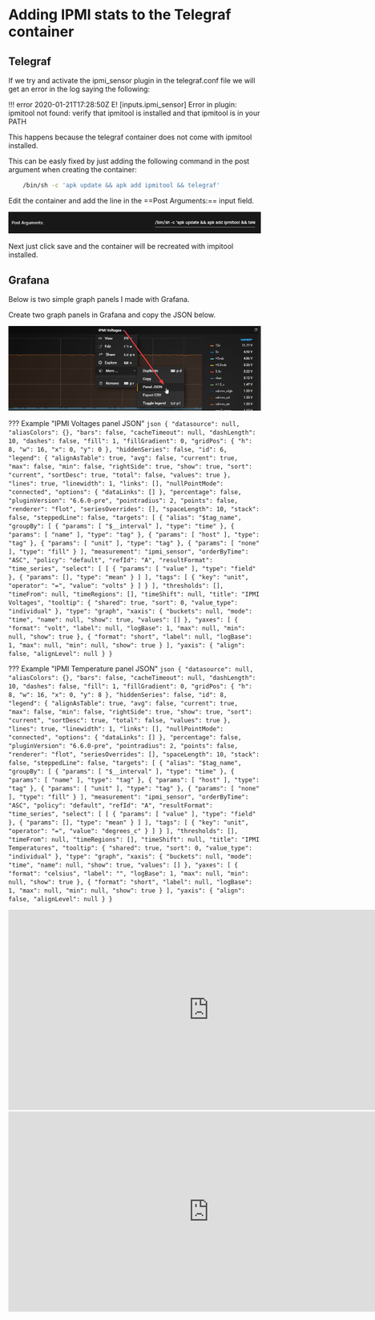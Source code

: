 # Adding IPMI stats to the Telegraf container

## Telegraf

If we try and activate the ipmi_sensor plugin in the telegraf.conf file we will get an error in the log saying the following:

!!! error
    2020-01-21T17:28:50Z E! [inputs.ipmi_sensor] Error in plugin: ipmitool not found: verify that
    ipmitool is installed and that ipmitool is in your PATH

This happens because the telegraf container does not come with ipmitool installed.

This can be easly fixed by just adding the following command in the post argument when creating the container:

```bash
    /bin/sh -c 'apk update && apk add ipmitool && telegraf'
```

Edit the container and add the line in the ==Post Arguments:== input field.

![Post Args](post_args.png)

Next just click save and the container will be recreated with impitool installed.

## Grafana

Below is two simple graph panels I made with Grafana.

Create two graph panels in Grafana and copy the JSON below.

![Grafana](grafana.png)

??? Example "IPMI Voltages panel JSON"
    ```json
    {
    "datasource": null,
    "aliasColors": {},
    "bars": false,
    "cacheTimeout": null,
    "dashLength": 10,
    "dashes": false,
    "fill": 1,
    "fillGradient": 0,
    "gridPos": {
        "h": 8,
        "w": 16,
        "x": 0,
        "y": 0
    },
    "hiddenSeries": false,
    "id": 6,
    "legend": {
        "alignAsTable": true,
        "avg": false,
        "current": true,
        "max": false,
        "min": false,
        "rightSide": true,
        "show": true,
        "sort": "current",
        "sortDesc": true,
        "total": false,
        "values": true
    },
    "lines": true,
    "linewidth": 1,
    "links": [],
    "nullPointMode": "connected",
    "options": {
        "dataLinks": []
    },
    "percentage": false,
    "pluginVersion": "6.6.0-pre",
    "pointradius": 2,
    "points": false,
    "renderer": "flot",
    "seriesOverrides": [],
    "spaceLength": 10,
    "stack": false,
    "steppedLine": false,
    "targets": [
        {
        "alias": "$tag_name",
        "groupBy": [
            {
            "params": [
                "$__interval"
            ],
            "type": "time"
            },
            {
            "params": [
                "name"
            ],
            "type": "tag"
            },
            {
            "params": [
                "host"
            ],
            "type": "tag"
            },
            {
            "params": [
                "unit"
            ],
            "type": "tag"
            },
            {
            "params": [
                "none"
            ],
            "type": "fill"
            }
        ],
        "measurement": "ipmi_sensor",
        "orderByTime": "ASC",
        "policy": "default",
        "refId": "A",
        "resultFormat": "time_series",
        "select": [
            [
            {
                "params": [
                "value"
                ],
                "type": "field"
            },
            {
                "params": [],
                "type": "mean"
            }
            ]
        ],
        "tags": [
            {
            "key": "unit",
            "operator": "=",
            "value": "volts"
            }
        ]
        }
    ],
    "thresholds": [],
    "timeFrom": null,
    "timeRegions": [],
    "timeShift": null,
    "title": "IPMI Voltages",
    "tooltip": {
        "shared": true,
        "sort": 0,
        "value_type": "individual"
    },
    "type": "graph",
    "xaxis": {
        "buckets": null,
        "mode": "time",
        "name": null,
        "show": true,
        "values": []
    },
    "yaxes": [
        {
        "format": "volt",
        "label": null,
        "logBase": 1,
        "max": null,
        "min": null,
        "show": true
        },
        {
        "format": "short",
        "label": null,
        "logBase": 1,
        "max": null,
        "min": null,
        "show": true
        }
    ],
    "yaxis": {
        "align": false,
        "alignLevel": null
    }
    }
    ```

??? Example "IPMI Temperature panel JSON"
    ```json
    {
    "datasource": null,
    "aliasColors": {},
    "bars": false,
    "cacheTimeout": null,
    "dashLength": 10,
    "dashes": false,
    "fill": 1,
    "fillGradient": 0,
    "gridPos": {
        "h": 8,
        "w": 16,
        "x": 0,
        "y": 8
    },
    "hiddenSeries": false,
    "id": 8,
    "legend": {
        "alignAsTable": true,
        "avg": false,
        "current": true,
        "max": false,
        "min": false,
        "rightSide": true,
        "show": true,
        "sort": "current",
        "sortDesc": true,
        "total": false,
        "values": true
    },
    "lines": true,
    "linewidth": 1,
    "links": [],
    "nullPointMode": "connected",
    "options": {
        "dataLinks": []
    },
    "percentage": false,
    "pluginVersion": "6.6.0-pre",
    "pointradius": 2,
    "points": false,
    "renderer": "flot",
    "seriesOverrides": [],
    "spaceLength": 10,
    "stack": false,
    "steppedLine": false,
    "targets": [
        {
        "alias": "$tag_name",
        "groupBy": [
            {
            "params": [
                "$__interval"
            ],
            "type": "time"
            },
            {
            "params": [
                "name"
            ],
            "type": "tag"
            },
            {
            "params": [
                "host"
            ],
            "type": "tag"
            },
            {
            "params": [
                "unit"
            ],
            "type": "tag"
            },
            {
            "params": [
                "none"
            ],
            "type": "fill"
            }
        ],
        "measurement": "ipmi_sensor",
        "orderByTime": "ASC",
        "policy": "default",
        "refId": "A",
        "resultFormat": "time_series",
        "select": [
            [
            {
                "params": [
                "value"
                ],
                "type": "field"
            },
            {
                "params": [],
                "type": "mean"
            }
            ]
        ],
        "tags": [
            {
            "key": "unit",
            "operator": "=",
            "value": "degrees_c"
            }
        ]
        }
    ],
    "thresholds": [],
    "timeFrom": null,
    "timeRegions": [],
    "timeShift": null,
    "title": "IPMI Temperatures",
    "tooltip": {
        "shared": true,
        "sort": 0,
        "value_type": "individual"
    },
    "type": "graph",
    "xaxis": {
        "buckets": null,
        "mode": "time",
        "name": null,
        "show": true,
        "values": []
    },
    "yaxes": [
        {
        "format": "celsius",
        "label": "",
        "logBase": 1,
        "max": null,
        "min": null,
        "show": true
        },
        {
        "format": "short",
        "label": null,
        "logBase": 1,
        "max": null,
        "min": null,
        "show": true
        }
    ],
    "yaxis": {
        "align": false,
        "alignLevel": null
    }
    }
    ```

<iframe src="https://snapshot.raintank.io/dashboard-solo/snapshot/sh0G31Ev7DHxQJeMAhAItRtFArO2GKIy?orgId=2&from=1579632016305&to=1579632916305&panelId=4" width="800" height="400" frameborder="0"></iframe>

<iframe src="https://snapshot.raintank.io/dashboard-solo/snapshot/eYrngYsC3GZhC5N6Oyj1UaeiUKAhyg84?orgId=2&from=1579631832258&to=1579632732258&panelId=2" width="800" height="400" frameborder="0"></iframe>
